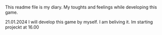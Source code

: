This readme file is my diary. My toughts and feelings while developing this game.

21.01.2024 I will develop this game by myself. I am beliving it. Im starting projeckt at 16.00

